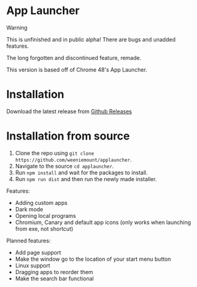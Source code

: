 # App Launcher

> [!WARNING]
This is unfinished and in public alpha! There are bugs and unadded features.

The long forgotten and discontinued feature, remade.

This version is based off of Chrome 48's App Launcher.

# Installation

Download the latest release from [Github Releases](https://github.com/weeniemount/applauncher/releases)

# Installation from source

1. Clone the repo using ``git clone https://github.com/weeniemount/applauncher``.
2. Navigate to the source ``cd applauncher``.
3. Run ``npm install`` and wait for the packages to install.
4. Run ``npm run dist`` and then run the newly made installer.

Features:
- Adding custom apps
- Dark mode
- Opening local programs
- Chromium, Canary and default app icons (only works when launching from exe, not shortcut)

Planned features:
- Add page support
- Make the window go to the location of your start menu button
- Linux support
- Dragging apps to reorder them
- Make the search bar functional